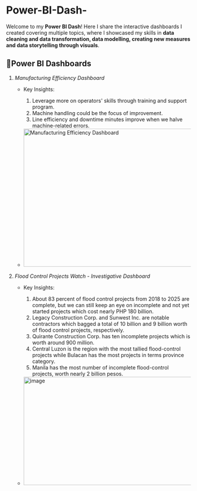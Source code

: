 # Power-BI-Dash-
Welcome to my **Power BI Dash**! Here I share the interactive dashboards I created covering multiple topics, where I showcased my skills in **data cleaning and data transformation, data modelling, creating new measures and data storytelling through visuals**.

## 🔹Power BI Dashboards

1. *Manufacturing Efficiency Dashboard*  
   - Key Insights:
      1. Leverage more on operators' skills through training and support program.
      2. Machine handling could be the focus of improvement.
      3. Line efficiency and downtime minutes improve when we halve machine-related errors.
     
    
   - <img width="612" height="376" alt="Manufacturing Efficiency Dashboard" src="https://github.com/user-attachments/assets/66fa51c6-ce50-486e-bc01-9bc0b7d48ea1" />


2. *Flood Control Projects Watch - Investigative Dashboard*
   - Key Insights:
      1. About 83 percent of flood control projects from 2018 to 2025 are complete, but we can still keep an eye on incomplete and not yet started projects which cost nearly PHP 180 billion.
      2. Legacy Construction Corp. and Sunwest Inc. are notable contractors which bagged a total of 10 billion and 9 billion worth of flood control projects, respectively.
      3. Quirante Construction Corp. has ten incomplete projects which is worth around 900 million.
      4. Central Luzon is the region with the most tallied flood-control projects while Bulacan has the most projects in terms province category.
      5. Manila has the most number of incomplete flood-control projects, worth nearly 2 billion pesos.

   
   -  <img width="711" height="295" alt="image" src="https://github.com/user-attachments/assets/18322264-d9c4-44cf-8c01-2cca1fe7bc42" />

 


   

     
